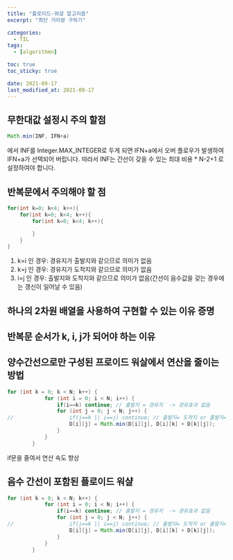 ```yaml
---
title: "플로이드-워샬 알고리즘"
excerpt: "최단 거리쌍 구하기"

categories:
  - TIL
tags:
  - [algorithmn]

toc: true
toc_sticky: true

date: 2021-09-17
last_modified_at: 2021-09-17
---
```


## 무한대값 설정시 주의 할점

```java
Math.min(INF, IFN+a)
```

에서 INF를 Integer.MAX_INTEGER로 두게 되면 IFN+a에서 오버 플로우가 발생하여 IFN+a가 선택되어 버립니다. 따라서 INF는 간선이 갖을 수 있는 최대 비용 \* N-2+1 로 설정하여야 합니다.

## 반복문에서 주의해야 할 점

```java
for(int k=0; k<4; k++){
    for(int k=0; k<4; k++){
        for(int k=0; k<4; k++){

        }
    }
}
```

1. k=i 인 경우: 경유지가 출발지와 같으므로 의미가 없음
2. k=j 인 경우: 경유지가 도착지와 같으므로 의미가 없음
3. i=j 인 경우: 출발지와 도착지와 같으므로 의미가 없음(간선이 음수값을 갖는 경우에는 갱신이 일어날 수 있음)

## 하나의 2차원 배열을 사용하여 구현할 수 있는 이유 증명

## 반복문 순서가 k, i, j가 되어야 하는 이유

## 양수간선으로만 구성된 프로이드 워살에서 연산을 줄이는 방법

```java
for (int k = 0; k < N; k++) {
			for (int i = 0; i < N; i++) {
				if(i==k) continue; // 출발지 = 경유지  -> 경유효과 없음
				for (int j = 0; j < N; j++) {
//					if(j==k || i==j) continue; // 출발지= 도착지 or 출발지=도착지 -> 경유효과 없음
					D[i][j] = Math.min(D[i][j], D[i][k] + D[k][j]);
				}
			}
		}
```

if문을 줄여서 연산 속도 향상

## 음수 간선이 포함된 플로이드 워샬

```java
for (int k = 0; k < N; k++) {
			for (int i = 0; i < N; i++) {
				if(i==k) continue; // 출발지 = 경유지  -> 경유효과 없음
				for (int j = 0; j < N; j++) {
//					if(j==k || i==j) continue; // 출발지= 도착지 or 출발지=도착지 -> 경유효과 없음
					D[i][j] = Math.min(D[i][j], D[i][k] + D[k][j]);
				}
			}
		}
```
